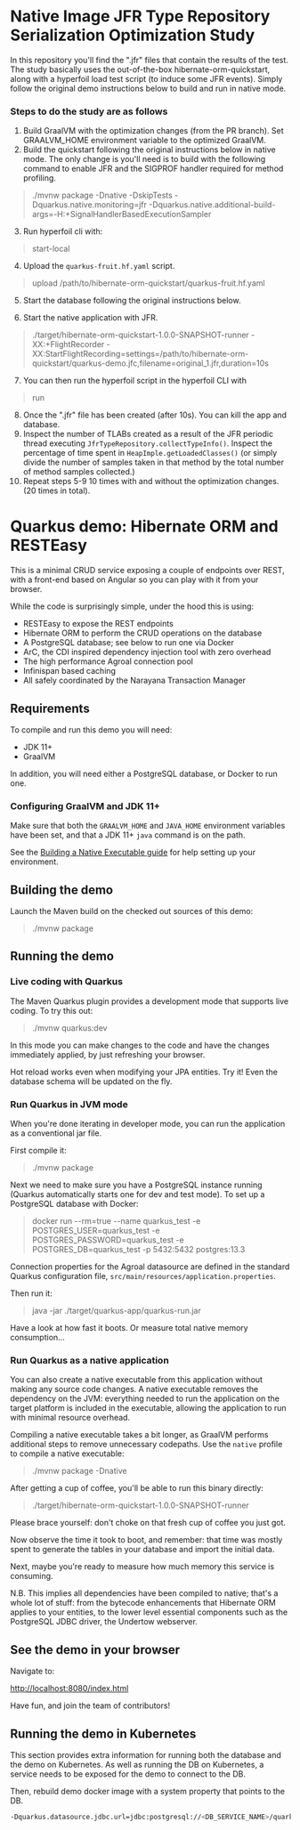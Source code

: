 # Native Image JFR Type Repository Serialization Optimization Study
In this repository you'll find the ".jfr" files that contain the results of the test. The study basically uses the out-of-the-box hibernate-orm-quickstart, along with a hyperfoil load test script (to induce some JFR events). Simply follow the original demo instructions below to build and run in native mode.

### Steps to do the study are as follows
1. Build GraalVM with the optimization changes (from the PR branch). Set GRAALVM_HOME environment variable to the optimized GraalVM.
2. Build the quickstart following the original instructions below in native mode. The only change is you'll need is to build with the following command to enable JFR and the SIGPROF handler required for method profiling.
> ./mvnw package -Dnative -DskipTests -Dquarkus.native.monitoring=jfr -Dquarkus.native.additional-build-args=-H:+SignalHandlerBasedExecutionSampler

3. Run hyperfoil cli with:
> start-local
4. Upload the `quarkus-fruit.hf.yaml` script.
> upload /path/to/hibernate-orm-quickstart/quarkus-fruit.hf.yaml

5. Start the database following the original instructions below.

6. Start the native application with JFR. 
>./target/hibernate-orm-quickstart-1.0.0-SNAPSHOT-runner -XX:+FlightRecorder -XX:StartFlightRecording=settings=/path/to/hibernate-orm-quickstart/quarkus-demo.jfc,filename=original_1.jfr,duration=10s


7. You can then run the hyperfoil script in the hyperfoil CLI with
> run

8. Once the ".jfr" file has been created (after 10s). You can kill the app and database.
9. Inspect the number of TLABs created as a result of the JFR periodic thread executing `JfrTypeRepository.collectTypeInfo()`. Inspect the percentage of time spent in `HeapImple.getLoadedClasses()` (or simply divide the number of samples taken in that method by the total number of method samples collected.)
10. Repeat steps 5-9 10 times with and without the optimization changes. (20 times in total).



# Quarkus demo: Hibernate ORM and RESTEasy

This is a minimal CRUD service exposing a couple of endpoints over REST,
with a front-end based on Angular so you can play with it from your browser.

While the code is surprisingly simple, under the hood this is using:
 - RESTEasy to expose the REST endpoints
 - Hibernate ORM to perform the CRUD operations on the database
 - A PostgreSQL database; see below to run one via Docker
 - ArC, the CDI inspired dependency injection tool with zero overhead
 - The high performance Agroal connection pool
 - Infinispan based caching
 - All safely coordinated by the Narayana Transaction Manager

## Requirements

To compile and run this demo you will need:

- JDK 11+
- GraalVM

In addition, you will need either a PostgreSQL database, or Docker to run one.

### Configuring GraalVM and JDK 11+

Make sure that both the `GRAALVM_HOME` and `JAVA_HOME` environment variables have
been set, and that a JDK 11+ `java` command is on the path.

See the [Building a Native Executable guide](https://quarkus.io/guides/building-native-image)
for help setting up your environment.

## Building the demo

Launch the Maven build on the checked out sources of this demo:

> ./mvnw package

## Running the demo

### Live coding with Quarkus

The Maven Quarkus plugin provides a development mode that supports
live coding. To try this out:

> ./mvnw quarkus:dev

In this mode you can make changes to the code and have the changes immediately applied, by just refreshing your browser.

Hot reload works even when modifying your JPA entities.
Try it! Even the database schema will be updated on the fly.

### Run Quarkus in JVM mode

When you're done iterating in developer mode, you can run the application as a
conventional jar file.

First compile it:

> ./mvnw package

Next we need to make sure you have a PostgreSQL instance running (Quarkus automatically starts one for dev and test mode). To set up a PostgreSQL database with Docker:

> docker run --rm=true --name quarkus_test -e POSTGRES_USER=quarkus_test -e POSTGRES_PASSWORD=quarkus_test -e POSTGRES_DB=quarkus_test -p 5432:5432 postgres:13.3

Connection properties for the Agroal datasource are defined in the standard Quarkus configuration file,
`src/main/resources/application.properties`.

Then run it:

> java -jar ./target/quarkus-app/quarkus-run.jar

Have a look at how fast it boots.
Or measure total native memory consumption...

### Run Quarkus as a native application

You can also create a native executable from this application without making any
source code changes. A native executable removes the dependency on the JVM:
everything needed to run the application on the target platform is included in
the executable, allowing the application to run with minimal resource overhead.

Compiling a native executable takes a bit longer, as GraalVM performs additional
steps to remove unnecessary codepaths. Use the  `native` profile to compile a
native executable:

> ./mvnw package -Dnative

After getting a cup of coffee, you'll be able to run this binary directly:

> ./target/hibernate-orm-quickstart-1.0.0-SNAPSHOT-runner

Please brace yourself: don't choke on that fresh cup of coffee you just got.
    
Now observe the time it took to boot, and remember: that time was mostly spent to generate the tables in your database and import the initial data.
    
Next, maybe you're ready to measure how much memory this service is consuming.

N.B. This implies all dependencies have been compiled to native;
that's a whole lot of stuff: from the bytecode enhancements that Hibernate ORM
applies to your entities, to the lower level essential components such as the PostgreSQL JDBC driver, the Undertow webserver.

## See the demo in your browser

Navigate to:

<http://localhost:8080/index.html>

Have fun, and join the team of contributors!

## Running the demo in Kubernetes

This section provides extra information for running both the database and the demo on Kubernetes.
As well as running the DB on Kubernetes, a service needs to be exposed for the demo to connect to the DB.

Then, rebuild demo docker image with a system property that points to the DB. 

```bash
-Dquarkus.datasource.jdbc.url=jdbc:postgresql://<DB_SERVICE_NAME>/quarkus_test
```
